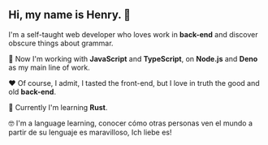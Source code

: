 ## Hi, my name is Henry. 👋

I'm a self-taught web developer who loves work in **back-end** and discover obscure things about grammar.

:construction_worker: Now I'm working with **JavaScript** and **TypeScript**, on **Node.js** and **Deno** as my main line of work.

:heart: Of course, I admit, I tasted the front-end, but I love in truth the good and old **back-end**.

:pencil: Currently I'm learning **Rust**.

:nerd_face: I'm a language learning, conocer cómo otras personas ven el mundo a partir de su lenguaje es maravilloso, Ich liebe es!
